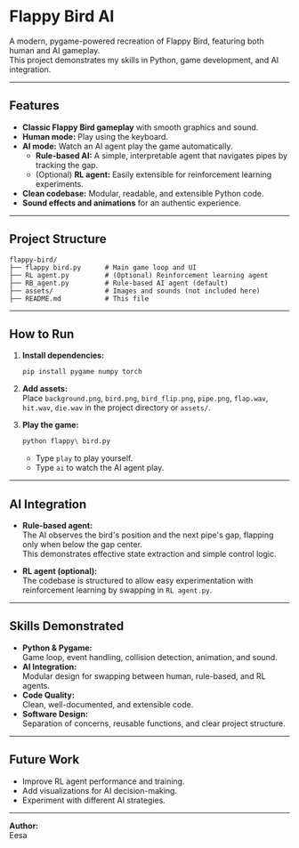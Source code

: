 # Flappy Bird AI

A modern, pygame-powered recreation of Flappy Bird, featuring both human and AI gameplay.  
This project demonstrates my skills in Python, game development, and AI integration.

---

## Features

- **Classic Flappy Bird gameplay** with smooth graphics and sound.
- **Human mode:** Play using the keyboard.
- **AI mode:** Watch an AI agent play the game automatically.
    - **Rule-based AI:** A simple, interpretable agent that navigates pipes by tracking the gap.
    - (Optional) **RL agent:** Easily extensible for reinforcement learning experiments.
- **Clean codebase:** Modular, readable, and extensible Python code.
- **Sound effects and animations** for an authentic experience.

---

## Project Structure

```
flappy-bird/
├── flappy bird.py      # Main game loop and UI
├── RL agent.py         # (Optional) Reinforcement learning agent
├── RB_agent.py         # Rule-based AI agent (default)
├── assets/             # Images and sounds (not included here)
├── README.md           # This file
```

---

## How to Run

1. **Install dependencies:**
    ```bash
    pip install pygame numpy torch
    ```
2. **Add assets:**  
   Place `background.png`, `bird.png`, `bird_flip.png`, `pipe.png`, `flap.wav`, `hit.wav`, `die.wav` in the project directory or `assets/`.

3. **Play the game:**
    ```bash
    python flappy\ bird.py
    ```
    - Type `play` to play yourself.
    - Type `ai` to watch the AI agent play.

---

## AI Integration

- **Rule-based agent:**  
  The AI observes the bird's position and the next pipe's gap, flapping only when below the gap center.  
  This demonstrates effective state extraction and simple control logic.

- **RL agent (optional):**  
  The codebase is structured to allow easy experimentation with reinforcement learning by swapping in `RL agent.py`.

---

## Skills Demonstrated

- **Python & Pygame:**  
  Game loop, event handling, collision detection, animation, and sound.
- **AI Integration:**  
  Modular design for swapping between human, rule-based, and RL agents.
- **Code Quality:**  
  Clean, well-documented, and extensible code.
- **Software Design:**  
  Separation of concerns, reusable functions, and clear project structure.

---

## Future Work

- Improve RL agent performance and training.
- Add visualizations for AI decision-making.
- Experiment with different AI strategies.

---

**Author:**  
Eesa  


